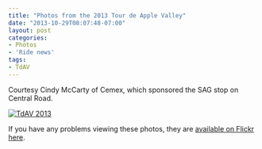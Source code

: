```yaml
---
title: "Photos from the 2013 Tour de Apple Valley"
date: "2013-10-29T08:07:48-07:00"
layout: post
categories:
- Photos
- 'Ride news'
tags:
- TdAV
---
```


Courtesy Cindy McCarty of Cemex, which sponsored the SAG stop on Central Road.

[![TdAV 2013](https://farm4.staticflickr.com/3731/10556853084_ab80b5c1a2_z.jpg)](https://www.flickr.com/photos/15848140@N02/albums/72157637088149113 "TdAV 2013")<script async="" charset="utf-8" src="//embedr.flickr.com/assets/client-code.js"></script>

If you have any problems viewing these photos, they are [available on Flickr here](https://flic.kr/s/aHsjLzg5uH).